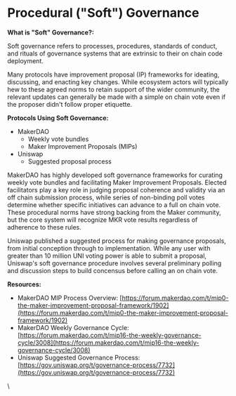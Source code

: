 # Procedural ("Soft") Governance

**What is "Soft" Governance?:**

Soft governance refers to processes, procedures, standards of conduct, and rituals of governance systems that are extrinsic to their on chain code deployment.

Many protocols have improvement proposal (IP) frameworks for ideating, discussing, and enacting key changes. While ecosystem actors will typically hew to these agreed norms to retain support of the wider community, the relevant updates can generally be made with a simple on chain vote even if the proposer didn't follow proper etiquette.

**Protocols Using Soft Governance:**

* MakerDAO
  * Weekly vote bundles
  * Maker Improvement Proposals (MIPs)
* Uniswap
  * Suggested proposal process

MakerDAO has highly developed soft governance frameworks for curating weekly vote bundles and facilitating Maker Improvement Proposals. Elected facilitators play a key role in judging proposal coherence and validity via an off chain submission process, while series of non-binding poll votes determine whether specific initiatives can advance to a full on chain vote. These procedural norms have strong backing from the Maker community, but the core system will recognize MKR vote results regardless of adherence to these rules.

Uniswap published a suggested process for making governance proposals, from initial conception through to implementation. While any user with greater than 10 million UNI voting power is able to submit a proposal, Uniswap's soft governance procedure involves several preliminary polling and discussion steps to build concensus before calling an on chain vote.

**Resources:**

* MakerDAO MIP Process Overview: [https://forum.makerdao.com/t/mip0-the-maker-improvement-proposal-framework/1902](https://forum.makerdao.com/t/mip0-the-maker-improvement-proposal-framework/1902)
* MakerDAO Weekly Governance Cycle: [https://forum.makerdao.com/t/mip16-the-weekly-governance-cycle/3008](https://forum.makerdao.com/t/mip16-the-weekly-governance-cycle/3008)
* Uniswap Suggested Governance Process: [https://gov.uniswap.org/t/governance-process/7732](https://gov.uniswap.org/t/governance-process/7732)

\

